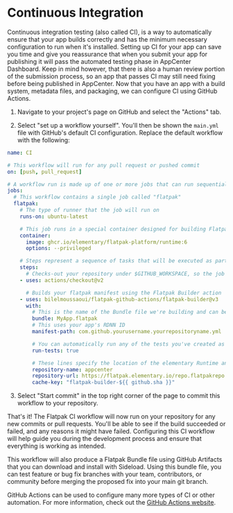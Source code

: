 # Continuous Integration

Continuous integration testing (also called CI), is a way to automatically ensure that your app builds correctly and has the minimum necessary configuration to run when it's installed. Setting up CI for your app can save you time and give you reassurance that when you submit your app for publishing it will pass the automated testing phase in AppCenter Dashboard. Keep in mind however, that there is also a human review portion of the submission process, so an app that passes CI may still need fixing before being published in AppCenter. Now that you have an app with a build system, metadata files, and packaging, we can configure CI using GitHub Actions.

1. Navigate to your project's page on GitHub and select the "Actions" tab.

2. Select "set up a workflow yourself". You'll then be shown the `main.yml` file with GitHub's default CI configuration. Replace the default workflow with the following:

```yml
name: CI

# This workflow will run for any pull request or pushed commit
on: [push, pull_request]

# A workflow run is made up of one or more jobs that can run sequentially or in parallel
jobs:
  # This workflow contains a single job called "flatpak"
  flatpak:
    # The type of runner that the job will run on
    runs-on: ubuntu-latest

    # This job runs in a special container designed for building Flatpaks for AppCenter
    container:
      image: ghcr.io/elementary/flatpak-platform/runtime:6
      options: --privileged

    # Steps represent a sequence of tasks that will be executed as part of the job
    steps:
      # Checks-out your repository under $GITHUB_WORKSPACE, so the job can access it
    - uses: actions/checkout@v2

      # Builds your flatpak manifest using the Flatpak Builder action
    - uses: bilelmoussaoui/flatpak-github-actions/flatpak-builder@v3
      with:
        # This is the name of the Bundle file we're building and can be anything you like
        bundle: MyApp.flatpak
        # This uses your app's RDNN ID
        manifest-path: com.github.yourusername.yourrepositoryname.yml

        # You can automatically run any of the tests you've created as part of this workflow
        run-tests: true

        # These lines specify the location of the elementary Runtime and Sdk
        repository-name: appcenter
        repository-url: https://flatpak.elementary.io/repo.flatpakrepo
        cache-key: "flatpak-builder-${{ github.sha }}"
```

3. Select "Start commit" in the top right corner of the page to commit this workflow to your repository.

That's it! The Flatpak CI workflow will now run on your repository for any new commits or pull requests. You'll be able to see if the build succeeded or failed, and any reasons it might have failed. Configuring this CI workflow will help guide you during the development process and ensure that everything is working as intended.

This workflow will also produce a Flatpak Bundle file using GitHub Artifacts that you can download and install with Sideload. Using this bundle file, you can test feature or bug fix branches with your team, contributors, or community before merging the proposed fix into your main git branch.

GitHub Actions can be used to configure many more types of CI or other automation. For more information, check out the [GitHub Actions website](https://github.com/features/actions).
